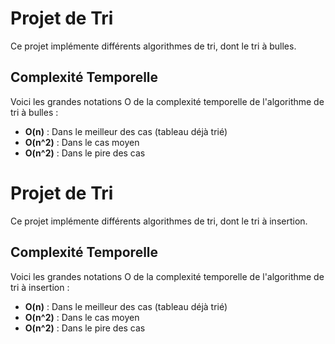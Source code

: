 # Projet de Tri

Ce projet implémente différents algorithmes de tri, dont le tri à bulles.

## Complexité Temporelle

Voici les grandes notations O de la complexité temporelle de l'algorithme de tri à bulles :

- **O(n)** : Dans le meilleur des cas (tableau déjà trié)
- **O(n^2)** : Dans le cas moyen
- **O(n^2)** : Dans le pire des cas


# Projet de Tri

Ce projet implémente différents algorithmes de tri, dont le tri à insertion.

## Complexité Temporelle

Voici les grandes notations O de la complexité temporelle de l'algorithme de tri à insertion :

- **O(n)** : Dans le meilleur des cas (tableau déjà trié)
- **O(n^2)** : Dans le cas moyen
- **O(n^2)** : Dans le pire des cas
